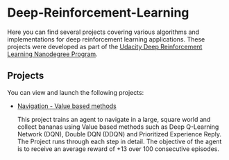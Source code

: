 # Deep-Reinforcement-Learning

Here you can find several projects covering various algorithms and implementations for deep reinforcement learning applications. These projects were developed as part of the [Udacity Deep Reinforcement Learning Nanodegree Program](https://www.udacity.com/course/deep-reinforcement-learning-nanodegree--nd893). 



## Projects

You can view and launch the following projects:

- [Navigation - Value based methods](https://github.com/udaygoel/Deep-Reinforcement-Learning/tree/master/Navigation%20-%20Value%20based%20methods)

  This project trains an agent to navigate in a large, square world and collect bananas using Value based methods such as Deep Q-Learning Network (DQN), Double DQN (DDQN) and Prioritized Experience Reply. The Project runs through each step in detail. The objective of the agent is to receive an average reward of +13 over 100 consecutive episodes.

